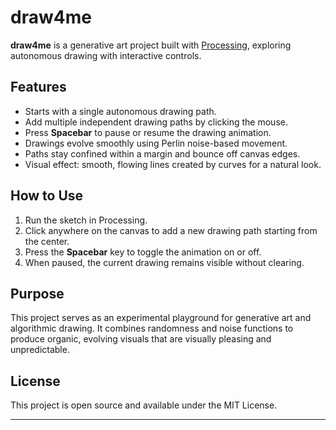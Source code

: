 # draw4me

**draw4me** is a generative art project built with [Processing](https://processing.org/), exploring autonomous drawing with interactive controls.

## Features

- Starts with a single autonomous drawing path.
- Add multiple independent drawing paths by clicking the mouse.
- Press **Spacebar** to pause or resume the drawing animation.
- Drawings evolve smoothly using Perlin noise-based movement.
- Paths stay confined within a margin and bounce off canvas edges.
- Visual effect: smooth, flowing lines created by curves for a natural look.

## How to Use

1. Run the sketch in Processing.
2. Click anywhere on the canvas to add a new drawing path starting from the center.
3. Press the **Spacebar** key to toggle the animation on or off.
4. When paused, the current drawing remains visible without clearing.

## Purpose

This project serves as an experimental playground for generative art and algorithmic drawing. It combines randomness and noise functions to produce organic, evolving visuals that are visually pleasing and unpredictable.

## License

This project is open source and available under the MIT License.

---
